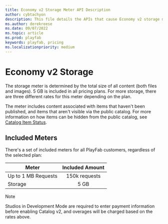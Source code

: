 ```yaml
---
title: Economy v2 Storage Meter API Description
author: cybtachyon
description: This file details the APIs that cause Economy v2 storage meter to increment.
ms.author: derekreese
ms.date: 09/07/2022
ms.topic: article
ms.prod: playfab
keywords: playfab, pricing
ms.localizationpriority: medium
---
```


# Economy v2 Storage

The storage meter is determined by the total size of all content (both files and images). 5 GB is included in all pricing plans. For more storage, there are three different rates for this meter depending on the plan.

The meter includes content associated with items that haven't been published, and items that aren't visible via the public catalog. For more information on how items can be hidden from the public catalog, see [Catalog Item Status](../../economy-v2/catalog/item-status.md).

## Included Meters

There's a set of included meters for all PlayFab customers, regardless of the selected plan:

Meter | Included Amount
--- | :---:
Up to 1 MB Requests | 150k requests
Storage | 5 GB

> [!NOTE]
> Studios in Development Mode are required to enter payment information before enabling Catalog v2, and overages will be charged based on the rates above.
